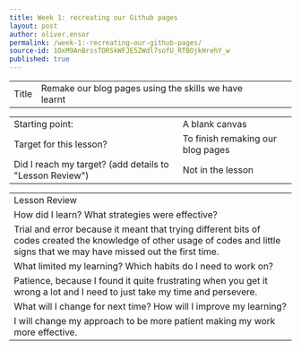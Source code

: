 ```yaml
---
title: Week 1: recreating our Github pages
layout: post
author: oliver.ensor
permalink: /week-1:-recreating-our-github-pages/
source-id: 1OxM9AnBrssTORSkWFJE5ZWdl7sofU_RTBOjkHrehY_w
published: true
---
```

<table>
  <tr>
    <td>Title</td>
    <td>Remake our blog pages using the skills we have learnt</td>
    <td></td>
    <td></td>
  </tr>
</table>


<table>
  <tr>
    <td>Starting point:</td>
    <td>A blank canvas</td>
  </tr>
  <tr>
    <td>Target for this lesson?</td>
    <td>To finish remaking our blog pages</td>
  </tr>
  <tr>
    <td>Did I reach my target? 
(add details to "Lesson Review")</td>
    <td>Not in the lesson</td>
  </tr>
</table>


<table>
  <tr>
    <td>Lesson Review</td>
  </tr>
  <tr>
    <td>How did I learn? What strategies were effective? </td>
  </tr>
  <tr>
    <td>Trial and error because it meant that trying different bits of codes created the knowledge of other usage of codes and little signs that we may have missed out the first time.</td>
  </tr>
  <tr>
    <td>What limited my learning? Which habits do I need to work on? </td>
  </tr>
  <tr>
    <td>Patience, because I found it quite frustrating when you get it wrong a lot and I need to just take my time and persevere.</td>
  </tr>
  <tr>
    <td>What will I change for next time? How will I improve my learning?</td>
  </tr>
  <tr>
    <td>I will change my approach to be more patient making my work more effective.</td>
  </tr>
</table>


